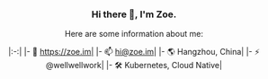 <div align="center">

### Hi there 👋, I'm Zoe.


Here are some information about me:

|:-:|
|- 🔭 https://zoe.im|
|- 📫 hi@zoe.im|
|- 🌎 Hangzhou, China|
|- ⚡ @wellwellwork|
|- 🛠️ Kubernetes, Cloud Native|

</div>
